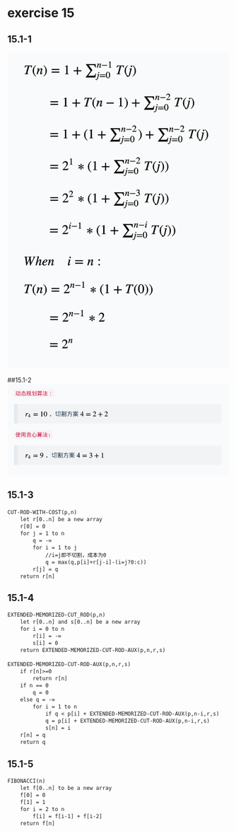 # exercise 15
## 15.1-1
 ![image](https://github.com/YaoC/Algorithms/raw/master/Pictures/15.1-1.png)

##15.1-2
 ![image](https://github.com/YaoC/Algorithms/raw/master/Pictures/15.1-2.png)

## 15.1-3
```
CUT-ROD-WITH-COST(p,n)
	let r[0..n] be a new array
	r[0] = 0
	for j = 1 to n
		q = -∞
		for i = 1 to j
			//i=j即不切割，成本为0
			q = max(q,p[i]+r[j-i]-(i=j?0:c)) 
		r[j] = q
	return r[n]
```
## 15.1-4
```
EXTENDED-MEMORIZED-CUT_ROD(p,n)
	let r[0..n] and s[0..n] be a new array
	for i = 0 to n
		r[i] = -∞
		s[i] = 0
	return EXTENDED-MEMORIZED-CUT-ROD-AUX(p,n,r,s)

EXTENDED-MEMORIZED-CUT-ROD-AUX(p,n,r,s)
	if r[n]>=0
		return r[n]
	if n == 0
		q = 0
	else q = -∞
		for i = 1 to n
			if q < p[i] + EXTENDED-MEMORIZED-CUT-ROD-AUX(p,n-i,r,s)
			q = p[i] + EXTENDED-MEMORIZED-CUT-ROD-AUX(p,n-i,r,s)
			s[n] = i
	r[n] = q
	return q				
```
## 15.1-5
```
FIBONACCI(n)
	let f[0..n] to be a new array
	f[0] = 0
	f[1] = 1
	for i = 2 to n
		f[i] = f[i-1] + f[i-2]
	return f[n]
```